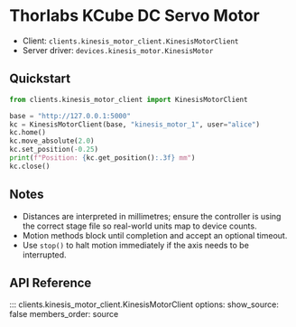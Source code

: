 # Thorlabs KCube DC Servo Motor

- Client: `clients.kinesis_motor_client.KinesisMotorClient`
- Server driver: `devices.kinesis_motor.KinesisMotor`

## Quickstart

```python
from clients.kinesis_motor_client import KinesisMotorClient

base = "http://127.0.0.1:5000"
kc = KinesisMotorClient(base, "kinesis_motor_1", user="alice")
kc.home()
kc.move_absolute(2.0)
kc.set_position(-0.25)
print(f"Position: {kc.get_position():.3f} mm")
kc.close()
```

## Notes

- Distances are interpreted in millimetres; ensure the controller is using the correct stage file so real-world units map to device counts.
- Motion methods block until completion and accept an optional timeout.
- Use `stop()` to halt motion immediately if the axis needs to be interrupted.

## API Reference

::: clients.kinesis_motor_client.KinesisMotorClient
    options:
      show_source: false
      members_order: source
